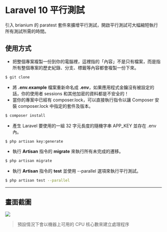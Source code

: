 # Laravel 10 平行測試

引入 brianium 的 paratest 套件來擴增平行測試，開啟平行測試可大幅縮短執行所有測試所需的時間。

## 使用方式
- 把整個專案複製一份到你的電腦裡，這裡指的「內容」不是只有檔案，而是指所有整個專案的歷史紀錄、分支、標籤等內容都會複製一份下來。
```sh
$ git clone
```
- 將 __.env.example__ 檔案重新命名成 __.env__，如果應用程式金鑰沒有被設定的話，你的使用者 sessions 和其他加密的資料都是不安全的！
- 當你的專案中已經有 composer.lock，可以直接執行指令以讓 Composer 安裝 composer.lock 中指定的套件及版本。
```sh
$ composer install
```
- 產生 Laravel 要使用的一組 32 字元長度的隨機字串 APP_KEY 並存在 .env 內。
```sh
$ php artisan key:generate
```
- 執行 __Artisan__ 指令的 __migrate__ 來執行所有未完成的遷移。
```sh
$ php artisan migrate
```
- 執行 __Artisan__ 指令的 __test__ 並使用 --parallel 選項來執行平行測試。
```sh
$ php artisan test --parallel
```

----

## 畫面截圖
![](https://i.imgur.com/05beADR.png)
> 預設情況下會以機器上可用的 CPU 核心數來建立處理程序